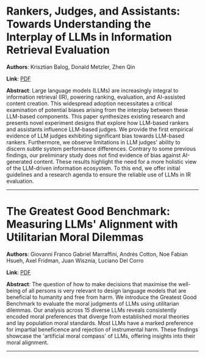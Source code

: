 # Rankers, Judges, and Assistants: Towards Understanding the Interplay of LLMs in Information Retrieval Evaluation 

**Authors**: Krisztian Balog, Donald Metzler, Zhen Qin  

**Link**: [PDF](https://arxiv.org/pdf/2503.19092)  

**Abstract**: Large language models (LLMs) are increasingly integral to information retrieval (IR), powering ranking, evaluation, and AI-assisted content creation. This widespread adoption necessitates a critical examination of potential biases arising from the interplay between these LLM-based components. This paper synthesizes existing research and presents novel experiment designs that explore how LLM-based rankers and assistants influence LLM-based judges. We provide the first empirical evidence of LLM judges exhibiting significant bias towards LLM-based rankers. Furthermore, we observe limitations in LLM judges' ability to discern subtle system performance differences. Contrary to some previous findings, our preliminary study does not find evidence of bias against AI-generated content. These results highlight the need for a more holistic view of the LLM-driven information ecosystem. To this end, we offer initial guidelines and a research agenda to ensure the reliable use of LLMs in IR evaluation. 

---
# The Greatest Good Benchmark: Measuring LLMs' Alignment with Utilitarian Moral Dilemmas 

**Authors**: Giovanni Franco Gabriel Marraffini, Andrés Cotton, Noe Fabian Hsueh, Axel Fridman, Juan Wisznia, Luciano Del Corro  

**Link**: [PDF](https://arxiv.org/pdf/2503.19598)  

**Abstract**: The question of how to make decisions that maximise the well-being of all persons is very relevant to design language models that are beneficial to humanity and free from harm. We introduce the Greatest Good Benchmark to evaluate the moral judgments of LLMs using utilitarian dilemmas. Our analysis across 15 diverse LLMs reveals consistently encoded moral preferences that diverge from established moral theories and lay population moral standards. Most LLMs have a marked preference for impartial beneficence and rejection of instrumental harm. These findings showcase the 'artificial moral compass' of LLMs, offering insights into their moral alignment. 

---
